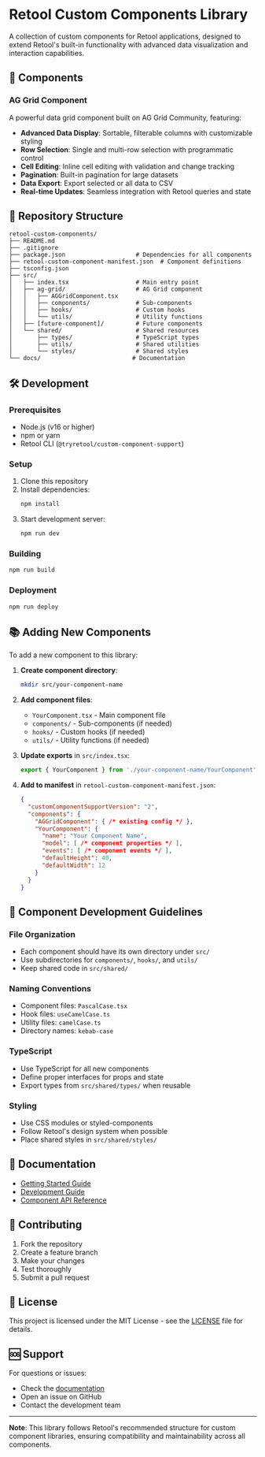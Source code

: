 # Retool Custom Components Library

A collection of custom components for Retool applications, designed to extend Retool's built-in functionality with advanced data visualization and interaction capabilities.

## 🚀 Components

### AG Grid Component
A powerful data grid component built on AG Grid Community, featuring:
- **Advanced Data Display**: Sortable, filterable columns with customizable styling
- **Row Selection**: Single and multi-row selection with programmatic control
- **Cell Editing**: Inline cell editing with validation and change tracking
- **Pagination**: Built-in pagination for large datasets
- **Data Export**: Export selected or all data to CSV
- **Real-time Updates**: Seamless integration with Retool queries and state

## 📁 Repository Structure

```
retool-custom-components/
├── README.md
├── .gitignore
├── package.json                    # Dependencies for all components
├── retool-custom-component-manifest.json  # Component definitions
├── tsconfig.json
├── src/
│   ├── index.tsx                   # Main entry point
│   ├── ag-grid/                    # AG Grid component
│   │   ├── AGGridComponent.tsx
│   │   ├── components/             # Sub-components
│   │   ├── hooks/                  # Custom hooks
│   │   └── utils/                  # Utility functions
│   ├── [future-component]/         # Future components
│   └── shared/                     # Shared resources
│       ├── types/                  # TypeScript types
│       ├── utils/                  # Shared utilities
│       └── styles/                 # Shared styles
└── docs/                          # Documentation
```

## 🛠️ Development

### Prerequisites
- Node.js (v16 or higher)
- npm or yarn
- Retool CLI (`@tryretool/custom-component-support`)

### Setup
1. Clone this repository
2. Install dependencies:
   ```bash
   npm install
   ```
3. Start development server:
   ```bash
   npm run dev
   ```

### Building
```bash
npm run build
```

### Deployment
```bash
npm run deploy
```

## 📚 Adding New Components

To add a new component to this library:

1. **Create component directory**:
   ```bash
   mkdir src/your-component-name
   ```

2. **Add component files**:
   - `YourComponent.tsx` - Main component file
   - `components/` - Sub-components (if needed)
   - `hooks/` - Custom hooks (if needed)
   - `utils/` - Utility functions (if needed)

3. **Update exports** in `src/index.tsx`:
   ```typescript
   export { YourComponent } from './your-component-name/YourComponent';
   ```

4. **Add to manifest** in `retool-custom-component-manifest.json`:
   ```json
   {
     "customComponentSupportVersion": "2",
     "components": {
       "AGGridComponent": { /* existing config */ },
       "YourComponent": {
         "name": "Your Component Name",
         "model": [ /* component properties */ ],
         "events": [ /* component events */ ],
         "defaultHeight": 40,
         "defaultWidth": 12
       }
     }
   }
   ```

## 🔧 Component Development Guidelines

### File Organization
- Each component should have its own directory under `src/`
- Use subdirectories for `components/`, `hooks/`, and `utils/`
- Keep shared code in `src/shared/`

### Naming Conventions
- Component files: `PascalCase.tsx`
- Hook files: `useCamelCase.ts`
- Utility files: `camelCase.ts`
- Directory names: `kebab-case`

### TypeScript
- Use TypeScript for all new components
- Define proper interfaces for props and state
- Export types from `src/shared/types/` when reusable

### Styling
- Use CSS modules or styled-components
- Follow Retool's design system when possible
- Place shared styles in `src/shared/styles/`

## 📖 Documentation

- [Getting Started Guide](docs/getting-started.md)
- [Development Guide](docs/development-guide.md)
- [Component API Reference](docs/api-reference.md)

## 🤝 Contributing

1. Fork the repository
2. Create a feature branch
3. Make your changes
4. Test thoroughly
5. Submit a pull request

## 📄 License

This project is licensed under the MIT License - see the [LICENSE](LICENSE) file for details.

## 🆘 Support

For questions or issues:
- Check the [documentation](docs/)
- Open an issue on GitHub
- Contact the development team

---

**Note**: This library follows Retool's recommended structure for custom component libraries, ensuring compatibility and maintainability across all components.